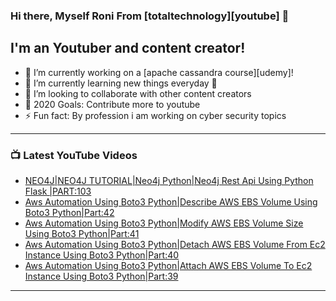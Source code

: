 ### Hi there, Myself Roni From [totaltechnology][youtube] 👋

## I'm an Youtuber and content creator!
- 🔭 I’m currently working on a [apache cassandra course][udemy]!
- 🌱 I’m currently learning new things everyday 🤣
- 👯 I’m looking to collaborate with other content creators
- 🥅 2020 Goals: Contribute more to youtube
- ⚡ Fun fact: By profession i am working on cyber security topics



---

### 📺 Latest YouTube Videos
<!-- YOUTUBE:START -->
- [NEO4J|NEO4J TUTORIAL|Neo4j Python|Neo4j Rest Api Using Python Flask |PART:103](https://www.youtube.com/watch?v=5_14rZceISE)
- [Aws Automation Using Boto3 Python|Describe AWS EBS Volume Using Boto3 Python|Part:42](https://www.youtube.com/watch?v=1pN5Z0-Ap_w)
- [Aws Automation Using Boto3 Python|Modify AWS EBS Volume Size Using Boto3 Python|Part:41](https://www.youtube.com/watch?v=BLF6_dyYhvY)
- [Aws Automation Using Boto3 Python|Detach AWS EBS Volume From Ec2 Instance Using Boto3 Python|Part:40](https://www.youtube.com/watch?v=jRqa6ZWul8U)
- [Aws Automation Using Boto3 Python|Attach AWS EBS Volume To Ec2 Instance Using Boto3 Python|Part:39](https://www.youtube.com/watch?v=G4FCqn8yY4c)
<!-- YOUTUBE:END -->

---


